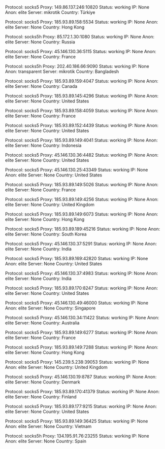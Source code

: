Protocol: socks5
Proxy: 149.86.137.246:10820
Status: working
IP: None
Anon: elite
Server: mikrotik
Country: Türkiye

Protocol: socks5
Proxy: 185.93.89.158:5534
Status: working
IP: None
Anon: elite
Server: None
Country: Hong Kong

Protocol: socks5h
Proxy: 85.172.1.30:1080
Status: working
IP: None
Anon: elite
Server: None
Country: Russia

Protocol: socks5
Proxy: 45.146.130.36:5115
Status: working
IP: None
Anon: elite
Server: None
Country: France

Protocol: socks5h
Proxy: 202.40.186.66:9090
Status: working
IP: None
Anon: transparent
Server: mikrotik
Country: Bangladesh

Protocol: socks5
Proxy: 185.93.89.159:4047
Status: working
IP: None
Anon: elite
Server: None
Country: Canada

Protocol: socks5
Proxy: 185.93.89.145:4296
Status: working
IP: None
Anon: elite
Server: None
Country: United States

Protocol: socks5
Proxy: 185.93.89.158:4059
Status: working
IP: None
Anon: elite
Server: None
Country: France

Protocol: socks5
Proxy: 185.93.89.152:4439
Status: working
IP: None
Anon: elite
Server: None
Country: United States

Protocol: socks5
Proxy: 185.93.89.149:4041
Status: working
IP: None
Anon: elite
Server: None
Country: Indonesia

Protocol: socks5
Proxy: 45.146.130.36:4482
Status: working
IP: None
Anon: elite
Server: None
Country: United States

Protocol: socks5
Proxy: 45.146.130.25:43349
Status: working
IP: None
Anon: elite
Server: None
Country: United States

Protocol: socks5
Proxy: 185.93.89.149:5026
Status: working
IP: None
Anon: elite
Server: None
Country: France

Protocol: socks5
Proxy: 185.93.89.149:4256
Status: working
IP: None
Anon: elite
Server: None
Country: United Kingdom

Protocol: socks5
Proxy: 185.93.89.149:6073
Status: working
IP: None
Anon: elite
Server: None
Country: Hong Kong

Protocol: socks5
Proxy: 185.93.89.189:45216
Status: working
IP: None
Anon: elite
Server: None
Country: South Korea

Protocol: socks5
Proxy: 45.146.130.37:5291
Status: working
IP: None
Anon: elite
Server: None
Country: India

Protocol: socks5
Proxy: 185.93.89.169:42820
Status: working
IP: None
Anon: elite
Server: None
Country: United States

Protocol: socks5
Proxy: 45.146.130.37:4983
Status: working
IP: None
Anon: elite
Server: None
Country: India

Protocol: socks5
Proxy: 185.93.89.170:8247
Status: working
IP: None
Anon: elite
Server: None
Country: United States

Protocol: socks5
Proxy: 45.146.130.49:46000
Status: working
IP: None
Anon: elite
Server: None
Country: Singapore

Protocol: socks5
Proxy: 45.146.130.34:11422
Status: working
IP: None
Anon: elite
Server: None
Country: Australia

Protocol: socks5
Proxy: 185.93.89.149:6277
Status: working
IP: None
Anon: elite
Server: None
Country: France

Protocol: socks5
Proxy: 185.93.89.149:7288
Status: working
IP: None
Anon: elite
Server: None
Country: Hong Kong

Protocol: socks5
Proxy: 145.239.5.238:39053
Status: working
IP: None
Anon: elite
Server: None
Country: United Kingdom

Protocol: socks5
Proxy: 45.146.130.19:8787
Status: working
IP: None
Anon: elite
Server: None
Country: Denmark

Protocol: socks5
Proxy: 185.93.89.170:41379
Status: working
IP: None
Anon: elite
Server: None
Country: Finland

Protocol: socks5
Proxy: 185.93.89.177:9215
Status: working
IP: None
Anon: elite
Server: None
Country: United States

Protocol: socks5
Proxy: 185.93.89.149:36425
Status: working
IP: None
Anon: elite
Server: None
Country: Vietnam

Protocol: socks5h
Proxy: 134.195.91.76:23255
Status: working
IP: None
Anon: elite
Server: None
Country: Spain

